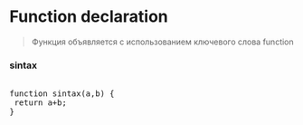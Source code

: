 # Function declaration

> Функция объявляется с использованием ключевого слова function

### sintax

<pre>

function sintax(a,b) {
 return a+b;
}

</pre>
